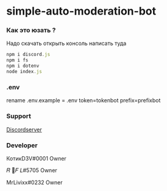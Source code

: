 # simple-auto-moderation-bot
### Как это юзать ?
Надо скачать открыть консоль написать туда
```js
npm i discord.js
npm i fs
npm i dotenv
node index.js
```
### .env 
rename .env.example = .env
token=tokenbot
prefix=prefixbot
### Support 
[Discordserver](https://discord.gg/Eh9thsa)
### Developer
КотикD3V#0001 Owner

𝑅 🍬𝐹 𝐿#5705 Owner 

MrLivixx#0232 Owner
